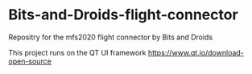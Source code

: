 # Bits-and-Droids-flight-connector
Repositry for the mfs2020 flight connector by Bits and Droids

This project runs on the QT UI framework https://www.qt.io/download-open-source

